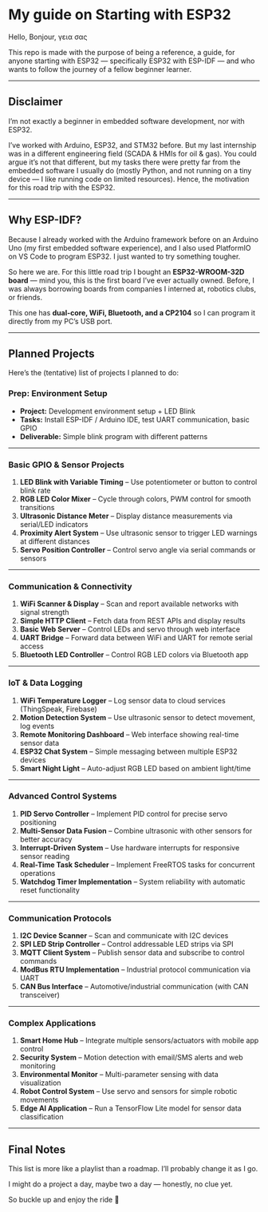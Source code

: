 # My guide on Starting with ESP32

Hello, Bonjour, γεια σας  

This repo is made with the purpose of being a reference, a guide, for anyone starting with ESP32 — specifically ESP32 with ESP-IDF — and who wants to follow the journey of a fellow beginner learner.  

---

## Disclaimer  

I’m not exactly a beginner in embedded software development, nor with ESP32.  

I’ve worked with Arduino, ESP32, and STM32 before. But my last internship was in a different engineering field (SCADA & HMIs for oil & gas). You could argue it’s not that different, but my tasks there were pretty far from the embedded software I usually do (mostly Python, and not running on a tiny device — I like running code on limited resources). Hence, the motivation for this road trip with the ESP32.  

---

## Why ESP-IDF?  

Because I already worked with the Arduino framework before on an Arduino Uno (my first embedded software experience), and I also used PlatformIO on VS Code to program ESP32. I just wanted to try something tougher.  

So here we are. For this little road trip I bought an **ESP32-WROOM-32D board** — mind you, this is the first board I’ve ever actually owned. Before, I was always borrowing boards from companies I interned at, robotics clubs, or friends.  

This one has **dual-core, WiFi, Bluetooth, and a CP2104** so I can program it directly from my PC’s USB port.  

---

## Planned Projects  

Here’s the (tentative) list of projects I planned to do:  

### Prep: Environment Setup  

- **Project:** Development environment setup + LED Blink  
- **Tasks:** Install ESP-IDF / Arduino IDE, test UART communication, basic GPIO  
- **Deliverable:** Simple blink program with different patterns  

---

### Basic GPIO & Sensor Projects  

1. **LED Blink with Variable Timing** – Use potentiometer or button to control blink rate  
2. **RGB LED Color Mixer** – Cycle through colors, PWM control for smooth transitions  
3. **Ultrasonic Distance Meter** – Display distance measurements via serial/LED indicators  
4. **Proximity Alert System** – Use ultrasonic sensor to trigger LED warnings at different distances  
5. **Servo Position Controller** – Control servo angle via serial commands or sensors  

---

### Communication & Connectivity  

1. **WiFi Scanner & Display** – Scan and report available networks with signal strength  
2. **Simple HTTP Client** – Fetch data from REST APIs and display results  
3. **Basic Web Server** – Control LEDs and servo through web interface  
4. **UART Bridge** – Forward data between WiFi and UART for remote serial access  
5. **Bluetooth LED Controller** – Control RGB LED colors via Bluetooth app  

---

### IoT & Data Logging  

1. **WiFi Temperature Logger** – Log sensor data to cloud services (ThingSpeak, Firebase)  
2. **Motion Detection System** – Use ultrasonic sensor to detect movement, log events  
3. **Remote Monitoring Dashboard** – Web interface showing real-time sensor data  
4. **ESP32 Chat System** – Simple messaging between multiple ESP32 devices  
5. **Smart Night Light** – Auto-adjust RGB LED based on ambient light/time  

---

### Advanced Control Systems  

1. **PID Servo Controller** – Implement PID control for precise servo positioning  
2. **Multi-Sensor Data Fusion** – Combine ultrasonic with other sensors for better accuracy  
3. **Interrupt-Driven System** – Use hardware interrupts for responsive sensor reading  
4. **Real-Time Task Scheduler** – Implement FreeRTOS tasks for concurrent operations  
5. **Watchdog Timer Implementation** – System reliability with automatic reset functionality  

---

### Communication Protocols  

1. **I2C Device Scanner** – Scan and communicate with I2C devices  
2. **SPI LED Strip Controller** – Control addressable LED strips via SPI  
3. **MQTT Client System** – Publish sensor data and subscribe to control commands  
4. **ModBus RTU Implementation** – Industrial protocol communication via UART  
5. **CAN Bus Interface** – Automotive/industrial communication (with CAN transceiver)  

---

### Complex Applications  

1. **Smart Home Hub** – Integrate multiple sensors/actuators with mobile app control  
2. **Security System** – Motion detection with email/SMS alerts and web monitoring  
3. **Environmental Monitor** – Multi-parameter sensing with data visualization  
4. **Robot Control System** – Use servo and sensors for simple robotic movements  
5. **Edge AI Application** – Run a TensorFlow Lite model for sensor data classification  

---

## Final Notes  

This list is more like a playlist than a roadmap. I’ll probably change it as I go.  

I might do a project a day, maybe two a day — honestly, no clue yet.  

So buckle up and enjoy the ride 🚀  
